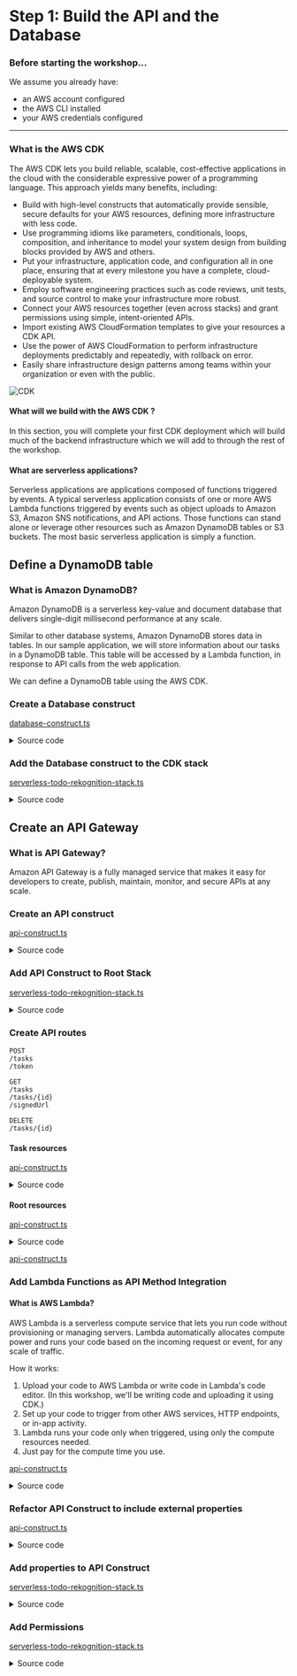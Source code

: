 # Step 1: Build the API and the Database

### Before starting the workshop...

We assume you already have:

- an AWS account configured
- the AWS CLI installed
- your AWS credentials configured

---

### What is the AWS CDK

The AWS CDK lets you build reliable, scalable, cost-effective applications in the cloud with the considerable expressive
power of a programming language. This approach yields many benefits, including:

- Build with high-level constructs that automatically provide sensible, secure defaults for your AWS resources, defining
  more infrastructure with less code.
- Use programming idioms like parameters, conditionals, loops, composition, and inheritance to model your system design
  from building blocks provided by AWS and others.
- Put your infrastructure, application code, and configuration all in one place, ensuring that at every milestone you
  have a complete, cloud-deployable system.
- Employ software engineering practices such as code reviews, unit tests, and source control to make your infrastructure
  more robust.
- Connect your AWS resources together (even across stacks) and grant permissions using simple, intent-oriented APIs.
- Import existing AWS CloudFormation templates to give your resources a CDK API.
- Use the power of AWS CloudFormation to perform infrastructure deployments predictably and repeatedly, with rollback on
  error.
- Easily share infrastructure design patterns among teams within your organization or even with the public.

![CDK](https://docs.aws.amazon.com/cdk/v2/guide/images/AppStacks.png)

#### What will we build with the AWS CDK ?

In this section, you will complete your first CDK deployment which will build much of the backend infrastructure which
we will add to through the rest of the workshop.

#### What are serverless applications?

Serverless applications are applications composed of functions triggered by events. A typical serverless application
consists of one or more AWS Lambda functions triggered by events such as object uploads to Amazon S3, Amazon SNS
notifications, and API actions. Those functions can stand alone or leverage other resources such as Amazon DynamoDB
tables or S3 buckets. The most basic serverless application is simply a function.

## Define a DynamoDB table

### What is Amazon DynamoDB?
Amazon DynamoDB  is a serverless key-value and document database that delivers single-digit millisecond performance at any scale.

Similar to other database systems, Amazon DynamoDB stores data in tables. In our sample application, we will store information about our tasks in a DynamoDB table. This table will be accessed by a Lambda function, in response to API calls from the web application.

We can define a DynamoDB table using the AWS CDK.

### Create a Database construct
[database-construct.ts](lib/database-construct.ts)
<details>
  <summary>Source code</summary>

```typescript
import {Construct} from "constructs";
import {AttributeType, BillingMode, Table} from "aws-cdk-lib/aws-dynamodb";
import {RemovalPolicy} from "aws-cdk-lib";

export class Database extends Construct {
  public readonly table: Table;

  constructor(scope: Construct, id: string) {
    super(scope, id);

    this.table = new Table(this, 'table', {
      partitionKey: {name: 'user', type: AttributeType.STRING},
      sortKey: {name: 'id', type: AttributeType.STRING},
      billingMode: BillingMode.PAY_PER_REQUEST,
      // removalPolicy: RemovalPolicy.DESTROY
    });
  }
}
```
</details>

### Add the Database construct to the CDK stack
[serverless-todo-rekognition-stack.ts](lib/serverless-todo-rekognition-stack.ts)
<details>
  <summary>Source code</summary>

```typescript
import {Stack, StackProps} from 'aws-cdk-lib';
import {Construct} from 'constructs';
import {Database} from "./database-construct";

export class ServerlessTodoRekognitionStack extends Stack {
    constructor(scope: Construct, id: string, props?: StackProps) {
        super(scope, id, props);

        // The code that defines your stack goes here

        new Database(this, 'task')
    }
}
```
</details>

## Create an API Gateway 

### What is API Gateway?
Amazon API Gateway is a fully managed service that makes it easy for developers to create, publish, maintain, monitor, and secure APIs at any scale.

### Create an API construct
[api-construct.ts](lib/api-construct.ts)

<details>
  <summary>Source code</summary>

```typescript
import {Construct} from "constructs";
import {Cors, RestApi } from "aws-cdk-lib/aws-apigateway";

export class API extends Construct {
  public readonly api: RestApi;
  
  constructor(scope: Construct, id: string) {
    super(scope, id);
    this.api = new RestApi(this, 'tasks', {
      restApiName: 'serverless-todo-rekognition',
      defaultCorsPreflightOptions: {
        allowCredentials: true,
        allowOrigins: Cors.ALL_ORIGINS,
      },
    });
  }
}
```
</details>


### Add API Construct to Root Stack
[serverless-todo-rekognition-stack.ts](lib/serverless-todo-rekognition-stack.ts)

<details>
  <summary>Source code</summary>

```typescript
import {Stack, StackProps} from 'aws-cdk-lib';
import {Construct} from 'constructs';
import {Database} from "./database-construct";
import {API} from "./api-construct";

export class TestStack extends Stack {
  constructor(scope: Construct, id: string, props?: StackProps) {
    super(scope, id, props);

    new Database(this, 'task')
    new API(this, 'api')
  }
}

```
</details>

### Create API routes
```
POST
/tasks
/token

GET
/tasks
/tasks/{id}
/signedUrl

DELETE
/tasks/{id}
```

#### Task resources
[api-construct.ts](lib/api-construct.ts)

<details>
  <summary>Source code</summary>

```typescript
import {Construct} from "constructs";
import {NodejsFunction} from "aws-cdk-lib/aws-lambda-nodejs";
import {Cors, LambdaIntegration, RestApi, TokenAuthorizer} from "aws-cdk-lib/aws-apigateway";

export class API extends Construct {
  public createTaskFn: NodejsFunction;
  public getTaskFn: NodejsFunction;
  public getTasksFn: NodejsFunction;
  public getTokenFn: NodejsFunction;
  public deleteTaskFn: NodejsFunction;
  public getSignedUrlFn: NodejsFunction;
  public readonly api: RestApi;
  private tokenAuthorizer: TokenAuthorizer;

  constructor(scope: Construct, id: string) {
    super(scope, id);
    this.api = new RestApi(this, 'tasks', {
      restApiName: 'serverless-todo-rekognition',
      defaultCorsPreflightOptions: {
        allowCredentials: true,
        allowOrigins: Cors.ALL_ORIGINS,
      },
    });
    this.addTaskResources()
  }

  private addTaskResources() {
    const tasks = this.api.root.addResource('tasks')
    const task = tasks.addResource('{id}')
    const props = {
      authorizer: this.tokenAuthorizer
    }

    tasks.addMethod('POST', new LambdaIntegration(this.createTaskFn), props)
    tasks.addMethod('GET', new LambdaIntegration(this.getTasksFn), props)
    task.addMethod('GET', new LambdaIntegration(this.getTaskFn), props)
    task.addMethod('DELETE', new LambdaIntegration(this.deleteTaskFn), props)
  }
}
```
</details>

#### Root resources
[api-construct.ts](lib/api-construct.ts)
<details>
  <summary>Source code</summary>

```typescript
import {Construct} from "constructs";
import {NodejsFunction} from "aws-cdk-lib/aws-lambda-nodejs";
import {Cors, LambdaIntegration, RestApi, TokenAuthorizer} from "aws-cdk-lib/aws-apigateway";

export class API extends Construct {
  public createTaskFn: NodejsFunction;
  public getTaskFn: NodejsFunction;
  public getTasksFn: NodejsFunction;
  public getTokenFn: NodejsFunction;
  public deleteTaskFn: NodejsFunction;
  public getSignedUrlFn: NodejsFunction;
  public readonly api: RestApi;
  private tokenAuthorizer: TokenAuthorizer;

  constructor(scope: Construct, id: string) {
    super(scope, id);
    this.api = new RestApi(this, 'tasks', {
      restApiName: 'serverless-todo-rekognition',
      defaultCorsPreflightOptions: {
        allowCredentials: true,
        allowOrigins: Cors.ALL_ORIGINS,
      },
    });
    this.addTaskResources()
    this.addRootResources()
  }

  private addTaskResources() {
    const tasks = this.api.root.addResource('tasks')
    const task = tasks.addResource('{id}')
    const props = {
      authorizer: this.tokenAuthorizer
    }

    tasks.addMethod('POST', new LambdaIntegration(this.createTaskFn), props)
    tasks.addMethod('GET', new LambdaIntegration(this.getTasksFn), props)
    task.addMethod('GET', new LambdaIntegration(this.getTaskFn), props)
    task.addMethod('DELETE', new LambdaIntegration(this.deleteTaskFn), props)
  }

  private addRootResources() {
    const token = this.api.root.addResource('token')
    const signedUrl = this.api.root.addResource('signedUrl')
    const props = {
      authorizer: this.tokenAuthorizer
    }

    token.addMethod('POST', new LambdaIntegration(this.getTokenFn))
    signedUrl.addMethod('GET', new LambdaIntegration(this.getSignedUrlFn), props)
  }
}
```
</details>

[api-construct.ts](lib/api-construct.ts)

### Add Lambda Functions as API Method Integration

#### What is AWS Lambda?
AWS Lambda is a serverless compute service that lets you run code without provisioning or managing servers. Lambda automatically allocates compute power and runs your code based on the incoming request or event, for any scale of traffic.

How it works:

1. Upload your code to AWS Lambda or write code in Lambda's code editor. (In this workshop, we'll be writing code and uploading it using CDK.)
2. Set up your code to trigger from other AWS services, HTTP endpoints, or in-app activity.
3. Lambda runs your code only when triggered, using only the compute resources needed.
4. Just pay for the compute time you use.

[api-construct.ts](lib/api-construct.ts)

<details>
  <summary>Source code</summary>

```typescript
import {Construct} from "constructs";
import {NodejsFunction, NodejsFunctionProps} from "aws-cdk-lib/aws-lambda-nodejs";
import {Cors, LambdaIntegration, RestApi, TokenAuthorizer} from "aws-cdk-lib/aws-apigateway";
import {Duration} from "aws-cdk-lib";
import {RetentionDays} from "aws-cdk-lib/aws-logs";

export class API extends Construct {
    public createTaskFn: NodejsFunction;
    public getTaskFn: NodejsFunction;
    public getTasksFn: NodejsFunction;
    public getTokenFn: NodejsFunction;
    public deleteTaskFn: NodejsFunction;
    public getSignedUrlFn: NodejsFunction;
    public authorizerFn: NodejsFunction;
    public readonly api: RestApi;
    private tokenAuthorizer: TokenAuthorizer;

    constructor(scope: Construct, id: string) {
        super(scope, id);
        this.api = new RestApi(this, 'tasks', {
            restApiName: 'serverless-todo-rekognition',
            defaultCorsPreflightOptions: {
                allowCredentials: true,
                allowOrigins: Cors.ALL_ORIGINS,
            },
        });
        this.createLambdaFunctions()
        this.addTaskResources()
        this.addRootResources()
    }

    private createLambda(id: string, props?: NodejsFunctionProps) {
        const defaultProps: NodejsFunctionProps = {
            entry: `src/lambda/${id}/index.ts`,
            handler: 'handler',
            bundling: {
                externalModules: [
                    'aws-sdk'
                ],
            },
            timeout: Duration.seconds(30),
            logRetention: RetentionDays.THREE_DAYS,
            ...props
        }
        return new NodejsFunction(this, id, defaultProps);
    }

    private createLambdaFunctions() {
        this.authorizerFn = this.createLambda('authorizer')
        this.getTokenFn = this.createLambda('get-token')
        this.createTaskFn = this.createLambda('create-task')
        this.getTaskFn = this.createLambda('get-task')
        this.getTasksFn = this.createLambda('get-tasks')
        this.deleteTaskFn = this.createLambda('delete-task')
        this.getSignedUrlFn = this.createLambda('get-signed-url')
        this.tokenAuthorizer = new TokenAuthorizer(this, 'task-authorizer', {
            handler: this.authorizerFn,
        });
    }

    private addTaskResources() {
        const tasks = this.api.root.addResource('tasks')
        const task = tasks.addResource('{id}')
        const props = {
            authorizer: this.tokenAuthorizer
        }

        tasks.addMethod('POST', new LambdaIntegration(this.createTaskFn), props)
        tasks.addMethod('GET', new LambdaIntegration(this.getTasksFn), props)
        task.addMethod('GET', new LambdaIntegration(this.getTaskFn), props)
        task.addMethod('DELETE', new LambdaIntegration(this.deleteTaskFn), props)
    }

    private addRootResources() {
        const token = this.api.root.addResource('token')
        const signedUrl = this.api.root.addResource('signedUrl')
        const props = {
            authorizer: this.tokenAuthorizer
        }

        token.addMethod('POST', new LambdaIntegration(this.getTokenFn))
        signedUrl.addMethod('GET', new LambdaIntegration(this.getSignedUrlFn), props)
    }
}
```
</details>


### Refactor API Construct to include external properties
[api-construct.ts](lib/api-construct.ts)
<details>
  <summary>Source code</summary>

```typescript
import {Construct} from "constructs";
import {NodejsFunction, NodejsFunctionProps} from "aws-cdk-lib/aws-lambda-nodejs";
import {Cors, LambdaIntegration, RestApi, TokenAuthorizer} from "aws-cdk-lib/aws-apigateway";
import {Duration} from "aws-cdk-lib";
import {RetentionDays} from "aws-cdk-lib/aws-logs";

interface ConstructProps {
    tasks_table: string;
    region: string;
    secret: string;
}

interface Props {
    default: NodejsFunctionProps;
    auth: NodejsFunctionProps;
}

export class API extends Construct {
    public createTaskFn: NodejsFunction;
    public getTaskFn: NodejsFunction;
    public getTasksFn: NodejsFunction;
    public getTokenFn: NodejsFunction;
    public deleteTaskFn: NodejsFunction;
    public getSignedUrlFn: NodejsFunction;
    public authorizerFn: NodejsFunction;
    public readonly api: RestApi;
    private tokenAuthorizer: TokenAuthorizer;
    private readonly props: Props;

    constructor(scope: Construct, id: string, props: ConstructProps) {
        super(scope, id);
        this.api = new RestApi(this, 'tasks', {
            restApiName: 'serverless-todo-rekognition',
            defaultCorsPreflightOptions: {
                allowCredentials: true,
                allowOrigins: Cors.ALL_ORIGINS,
            },
        });
        this.props = {
            default: {
                environment: {
                    TASKS_TABLE: props.tasks_table,
                    REGION: props.region,
                }
            },
            auth: {
                environment: {
                    SECRET: props.secret
                }
            }
        }
        this.createLambdaFunctions()
        this.addTaskResources()
        this.addRootResources()
    }

    private createLambda(id: string, props?: NodejsFunctionProps) {
        const defaultProps: NodejsFunctionProps = {
            entry: `src/lambda/${id}/index.ts`,
            handler: 'handler',
            bundling: {
                externalModules: [
                    'aws-sdk'
                ],
            },
            timeout: Duration.seconds(30),
            logRetention: RetentionDays.THREE_DAYS,
            ...props
        }
        return new NodejsFunction(this, id, defaultProps);
    }

    private createLambdaFunctions() {
        this.authorizerFn = this.createLambda('authorizer', this.getProps('auth'))
        this.getTokenFn = this.createLambda('get-token', this.getProps('auth'))
        this.createTaskFn = this.createLambda('create-task', this.getProps())
        this.getTaskFn = this.createLambda('get-task', this.getProps())
        this.getTasksFn = this.createLambda('get-tasks', this.getProps())
        this.deleteTaskFn = this.createLambda('delete-task', this.getProps())
        this.getSignedUrlFn = this.createLambda('get-signed-url', this.getProps())
        this.tokenAuthorizer = new TokenAuthorizer(this, 'task-authorizer', {
            handler: this.authorizerFn,
        });
    }

    private addTaskResources() {
        const tasks = this.api.root.addResource('tasks')
        const task = tasks.addResource('{id}')
        const props = {
            authorizer: this.tokenAuthorizer
        }

        tasks.addMethod('POST', new LambdaIntegration(this.createTaskFn), props)
        tasks.addMethod('GET', new LambdaIntegration(this.getTasksFn), props)
        task.addMethod('GET', new LambdaIntegration(this.getTaskFn), props)
        task.addMethod('DELETE', new LambdaIntegration(this.deleteTaskFn), props)
    }

    private addRootResources() {
        const token = this.api.root.addResource('token')
        const signedUrl = this.api.root.addResource('signedUrl')
        const props = {
            authorizer: this.tokenAuthorizer
        }

        token.addMethod('POST', new LambdaIntegration(this.getTokenFn))
        signedUrl.addMethod('GET', new LambdaIntegration(this.getSignedUrlFn), props)
    }

    private getProps(key: string = 'default'): NodejsFunctionProps {
        return this.props[key as keyof Props];
    }
}
```
</details>

### Add properties to API Construct
[serverless-todo-rekognition-stack.ts](lib/serverless-todo-rekognition-stack.ts)

<details>
  <summary>Source code</summary>

````typescript
import {Stack, StackProps} from 'aws-cdk-lib';
import {Construct} from 'constructs';
import {Database} from "./database-construct";
import {API} from "./api-construct";

export class TestStack extends Stack {
    private readonly db: Database;
    private readonly api: API;

    constructor(scope: Construct, id: string, props?: StackProps) {
        super(scope, id, props);

        new Database(this, 'task')
        new API(this, 'api', {
            tasks_table: this.db.table.tableName,
            region: 'us-west-2',
            secret: 'secret',
        })
    }
}
````
</details>

### Add Permissions
[serverless-todo-rekognition-stack.ts](lib/serverless-todo-rekognition-stack.ts)

<details>
  <summary>Source code</summary>

```typescript
import {Stack, StackProps} from 'aws-cdk-lib';
import {Construct} from 'constructs';
import {Database} from "./database-construct";
import {API} from "./api-construct";

export class TestStack extends Stack {
    private readonly db: Database;
    private readonly api: API;

    constructor(scope: Construct, id: string, props?: StackProps) {
        super(scope, id, props);

        this.db = new Database(this, 'task')
        this.api = new API(this, 'api', {
            tasks_table: this.db.table.tableName,
            region: 'us-west-2',
            secret: 'secret',
        })
        this.configure()
    }

    private configure() {
        this.db.table.grantWriteData(this.api.createTaskFn)
        this.db.table.grantReadData(this.api.getTaskFn)
        this.db.table.grantReadData(this.api.getTasksFn)
        this.db.table.grantReadWriteData(this.api.deleteTaskFn)
    }
}
```

</details>
